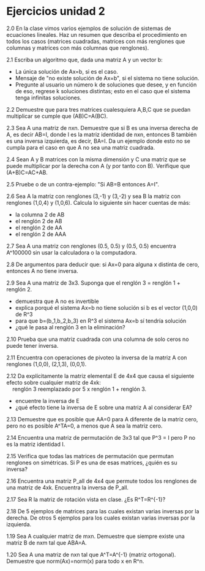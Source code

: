 # Ejercicios unidad 2

2.0 En la clase vimos varios ejemplos de solución de sistemas de ecuaciones lineales. Haz un resumen  que describa el procedimiento en todos los casos (matrices cuadradas, matrices con más renglones que columnas y matrices con más columnas que renglones).

2.1 Escriba un algoritmo que, dada una matriz A y un vector b:
 * La única solución de Ax=b, si es el caso.
 * Mensaje de "no existe solución de Ax=b", si el sistema no tiene solución. 
 * Pregunte al usuario un número k de soluciones que desee, y en función de eso, regrese k soluciones distintas; esto en el caso que  el sistema tenga infinitas soluciones.
 
 2.2  Demuestre que para tres matrices cualesquiera A,B,C que se puedan multiplicar se cumple que (AB)C=A(BC).
 
 2.3  Sea A una matriz de nxn. Demuestre que si B es una inversa derecha de A, es decir AB=I, donde I es la matriz identidad de nxn, entonces B también es una inversa izquierda, es decir, BA=I. Da un ejemplo donde esto no se cumpla para el caso en que A no sea una matriz cuadrada.
 
 2.4 Sean A y B matrices con la misma dimensión y C una matriz que se puede multiplicar por la derecha con A (y por tanto con B). Verifique que (A+B)C=AC+AB.
 
 2.5 Pruebe o de un contra-ejemplo: "Si AB=B entonces A=I".
 
 2.6 Sea A la matriz con renglones (3,-1) y (3,-2) y sea B la matriz con renglones (1,0,4) y (1,0,6). Calcula lo siguiente sin hacer cuentas de más:
  * la columna 2 de AB
  * el renglón 2 de AB
  * el renglón 2 de AA
  * el renglón 2 de AAA
  
2.7 Sea A una matriz con renglones (0.5, 0.5) y (0.5, 0.5) encuentra A^100000 sin usar la calculadora o la computadora.

2.8 De argumentos para deducir que: si  Ax=0 para alguna x distinta de cero, entonces A no tiene inversa.

2.9 Sea A una matriz de 3x3. Suponga que el renglón 3 = renglón 1 + renglón 2.
  * demuestra que A no es invertible
  * explica porqué el sistema Ax=b no tiene solución si b es el vector (1,0,0) de R^3
  * para que b=(b_1,b_2,b_3) en R^3 el sistema Ax=b sí tendría solución
  * ¿qué le pasa al renglón 3 en la eliminación?
  
2.10 Prueba que una matriz cuadrada con una columna de solo ceros no puede tener inversa.

2.11 Encuentra con operaciones de pivoteo la inversa de la matriz A con renglones (1,0,0), (2,1,3), (0,0,1).

2.12 Da explícitamente la matriz elemental E de 4x4 que causa el siguiente efecto sobre cualquier matriz de 4xk:  
     renglón 3 reemplazado por 5 x renglón 1 + renglón 3. 
  * encuentre la inversa de E
  * ¿qué efecto tiene la inversa de E sobre una matriz A al considerar EA?
  
2.13 Demuestre que es posible que AA=0 para A diferente de la matriz cero, pero no es posible A^TA=0, a menos que A sea la matriz cero.

2.14 Encuentra una matriz de permutación de 3x3 tal que P^3 = I pero P no es la matriz identidad I.

2.15  Verifica que todas las matrices de permutación  que permutan renglones on simétricas. Si P es una de esas matrices, ¿quién es su inversa?

2.16 Encuentra una matriz P_all de 4x4 que permute todos los renglones de una matriz de 4xk. Encuentra la inversa de P_all.

2.17 Sea R la matriz de rotación vista en clase. ¿Es R^T=R^{-1}?

2.18 De 5 ejemplos de matrices para las cuales existan varias  inversas por la derecha. De otros 5 ejemplos para los cuales existan varias inversas por la izquierda.

1.19 Sea A cualquier matriz de mxn. Demuestre que siempre existe una matriz B de nxm tal que ABA=A.

1.20 Sea A una matriz de nxn tal que A^T=A^{-1} (matriz ortogonal). Demuestre que norm(Ax)=norm(x) para todo x en R^n.


